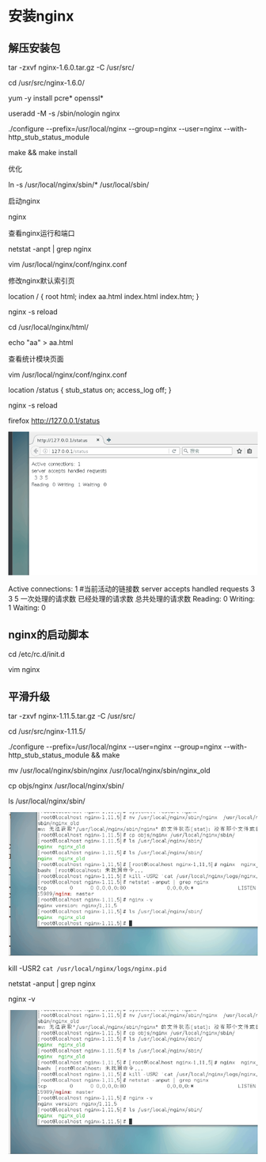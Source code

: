 # 安装nginx

## 解压安装包

tar -zxvf  nginx-1.6.0.tar.gz -C  /usr/src/

 cd /usr/src/nginx-1.6.0/

 yum -y install pcre*  openssl*

useradd  -M   -s  /sbin/nologin   nginx

./configure --prefix=/usr/local/nginx --group=nginx --user=nginx --with-http_stub_status_module

make &&  make install

优化

ln  -s /usr/local/nginx/sbin/* /usr/local/sbin/

启动nginx

nginx

查看nginx运行和端口

netstat  -anpt | grep nginx

vim  /usr/local/nginx/conf/nginx.conf

修改nginx默认索引页

 location / {
            root   html;
            index  aa.html index.html index.htm;
        }

nginx -s reload

cd /usr/local/nginx/html/

echo  "aa"  >  aa.html

查看统计模块页面

vim  /usr/local/nginx/conf/nginx.conf

 location /status {
                stub_status on;
                access_log off;
        }

nginx  -s  reload

firefox http://127.0.0.1/status

![](image/安装nginx/11.gif)

Active connections: 1 	#当前活动的链接数
server accepts handled requests	
 3 3 5 	一次处理的请求数	已经处理的请求数	总共处理的请求数
Reading: 0 Writing: 1 Waiting: 0 

## nginx的启动脚本

 cd  /etc/rc.d/init.d

vim  nginx



## 平滑升级

tar -zxvf nginx-1.11.5.tar.gz  -C /usr/src/

cd  /usr/src/nginx-1.11.5/

./configure  --prefix=/usr/local/nginx --user=nginx --group=nginx --with-http_stub_status_module && make

mv /usr/local/nginx/sbin/nginx  /usr/local/nginx/sbin/nginx_old

cp objs/nginx /usr/local/nginx/sbin/

ls /usr/local/nginx/sbin/

![](image/安装nginx/12.gif)

kill -USR2 `cat /usr/local/nginx/logs/nginx.pid`

netstat -anput | grep nginx

nginx -v

![](image/安装nginx/13.gif)

